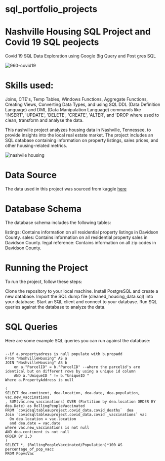 # sql_portfolio_projects
# Nashville Housing SQL Project and Covid 19 SQL peojects

Covid 19 SQL Data Exploration using Google Big Query and Post gres SQL

![960-covid19](https://user-images.githubusercontent.com/103274172/227508621-89856c85-3522-4619-8d4f-f76c6b64ce51.jpg)  

# Skills used: 
Joins, CTE's, Temp Tables, Windows Functions, Aggregate Functions, Creating Views, Converting Data Types, and using 
SQL DDL (Data Definition Language) and DML (Data Manipulation Language) commands like 'INSERT', 'UPDATE', 'DELETE', 'CREATE', 'ALTER', and 'DROP where used to clean, transform and analyse the data.

This nashville project analyzes housing data in Nashville, Tennessee, to provide insights into the local real estate market. The project includes an SQL database containing information on property listings, sales prices, and other housing-related metrics.

![nashvile housing](https://user-images.githubusercontent.com/103274172/227508802-8f1b980e-5c08-4909-94e0-dde947ceb329.jpeg)

 # Data Source
The data used in this project was sourced from kaggle [here](https://www.kaggle.com/datasets/tmthyjames/nashville-housing-data)

# Database Schema
The database schema includes the following tables:

listings: Contains information on all residential property listings in Davidson County.
sales: Contains information on all residential property sales in Davidson County.
legal reference: Contains information on all zip codes in Davidson County.

# Running the Project
To run the project, follow these steps:

Clone the repository to your local machine.
Install PostgreSQL and create a new database.
Import the SQL dump file (cleaned_housing_data.sql) into your database.
Start an SQL client and connect to your database.
Run SQL queries against the database to analyze the data.
# SQL Queries
Here are some example SQL queries you can run against the database:

```Select a."ParcelID", a.PropertyAddress, b."ParcelID", b.PropertyAddress, CASE WHEN a.propertyaddress IS NULL THEN b.propertyaddress ELSE a.propertyaddress END AS newadd

--if a.propertyadress is null populate with b.propadd
From "NashvilleHousing" AS a
JOIN "NashvilleHousing" AS b
	on a."ParcelID" = b."ParcelID" --where the parcelid's are identical but on different rows by using a unique id column
	AND a."UniqueID " != b."UniqueID " 
Where a.PropertyAddress is null
```

```With PopvsVac AS 
(
SELECT dea.continent, dea.location, dea.date, dea.population, vac.new_vaccinations
, SUM(vac.new_vaccinations) OVER (Partition by dea.location ORDER BY dea.Date) as RollingPeopleVaccinated
FROM `covidsqltableauproject.covid_data.covid_deaths`  dea
Join `covidsqltableauproject.covid_data.covid _vaccinations` vac
  On dea.location = vac.location
  and dea.date = vac.date
where vac.new_vaccinations is not null 
AND dea.continent is not null 
ORDER BY 2,3
)
SELECT *, (RollingPeopleVaccinated/Population)*100 AS percentage_of_pop_vacc
FROM PopvsVac
```
